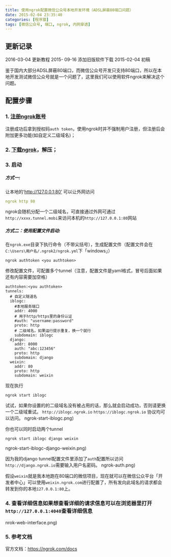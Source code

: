 ```yaml
---
title: 使用ngrok配置微信公众号本地开发环境（ADSL屏蔽80端口问题）
date: 2015-02-04 23:35:40
categories: [程序猿]
tags: [微信公众号, 端口, ngrok, 内网穿透]
---
```

## 更新记录
2016-03-04 更新教程
2015-	09-16 添加旧版软件下载
2015-02-04 初稿

鉴于国内大部分ADSL屏蔽80端口，而微信公众号开发只支持80端口，所以在本地开发测试微信公众号就是一个问题了，这里我们可以使用软件ngrok来解决这个问题。<!--more-->

## 配置步骤

### 1. [注册ngrok账号](https://dashboard.ngrok.com/user/signup)
注册成功后拿到授权码`auth token`，使用ngrok时并不强制用户注册，但注册后会附加更多功能(如自定义二级域名)；

### 2. [下载ngrok](https://ngrok.com/download)，解压；

### 3. 启动
##### 方式一:
让本地的‘http://127.0.0.1:80’ 可以让外网访问
```yml
ngrok http 80
```
ngrok会随机分配一个二级域名，可直接通过外网可通过`http://xxxx.tunnel.mobi`来访问本机的`http://127.0.0.1:80`网站

##### 方式二：使用配置文件启动:
在`ngrok.exe`目录下执行命令（不带尖括号），生成配置文件（配置文件会在`C:\Users\用户名/.ngrok2/ngrok.yml`下「windows」）
```
ngrok authtoken <you authtoken>
```
修改配置文件，可配置多个tunnel（注意，配置文件是yaml格式，冒号后面如果还有内容需要加空格）
```
authtoken:<you authtoken>
tunnels:
  # 自定义隧道名 
  iblogc:
    #本地服务端口 
    addr: 4000
    # 用于http/https里的身份认证
    #auth: "username:password"
    proto: http
    # 二级域名，如果运行提示重复，换一个就行
    subdomain: iblogc
  django:
    addr: 8000
    auth: "abc:123456"
    proto: http
    subdomain: django
  weixin:
    addr: 80
    proto: http
    subdomain: weixin
```

现在执行
```
ngrok start iblogc
```

试试，如果你设置的的二级域名没有被占用的话，那么就会启动成功，否则请更换一个二级域重试。
`http://iblogc.ngrok.io` `https://iblogc.ngrok.io` 协议均可以访问。
ngrok-start-iblogc.png)

你也可以同时启动两个tunnel
```
ngrok start iblogc django weixin
```
ngrok-start-iblogc-django-weixin.png)

因为我的django tunnel配置文件里添加了`auth`配置所以访问`http://django.ngrok.io`需要输入用户名密码。
ngrok-auth.png)

假设`weixin`就是我本地跑在80端口的微信项目，现在就可以在微信公众平台「开发者中心」可以使用`weixin.ngrok.com`进行配置了，所有发向此域名的请求都会转发到你的本地`127.0.0.1:80`上。

### 4. 查看详细信息如果想查看详细的请求信息可以在浏览器里打开`http://127.0.0.1:4040`查看详细信息
nrok-web-interface.png)

### 5. 参考文档
官方文档：https://ngrok.com/docs

